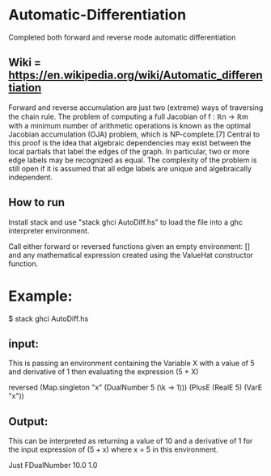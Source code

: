 # Automatic-Differentiation
Completed both forward and reverse mode automatic differentiation

## Wiki = https://en.wikipedia.org/wiki/Automatic_differentiation

Forward and reverse accumulation are just two (extreme) ways of traversing the chain rule. The problem of computing a full Jacobian of f : ℝn → ℝm with a minimum number of arithmetic operations is known as the optimal Jacobian accumulation (OJA) problem, which is NP-complete.[7] Central to this proof is the idea that algebraic dependencies may exist between the local partials that label the edges of the graph. In particular, two or more edge labels may be recognized as equal. The complexity of the problem is still open if it is assumed that all edge labels are unique and algebraically independent.

## How to run
Install stack and use "stack ghci AutoDiff.hs” to load the file into a ghc interpreter environment.

Call either forward or reversed functions given an empty environment: [] and any mathematical expression created using the ValueHat constructor function.

# Example:

$ stack ghci AutoDiff.hs

## input:
This is passing an environment containing the Variable X with a value of 5 and derivative of 1 then evaluating the expression (5 + X)

  reversed (Map.singleton "x" (DualNumber 5 (\k -> 1))) (PlusE (RealE 5) (VarE "x"))



## Output:
This can be interpreted as returning a value of 10 and a derivative of 1 for the input expression of (5 + x) where x = 5 in this environment.

  Just FDualNumber 10.0 1.0


